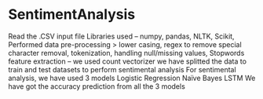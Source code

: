 # SentimentAnalysis

Read the .CSV input file
Libraries used – numpy, pandas, NLTK, Scikit,
Performed data pre-processing > lower casing, regex to remove special character removal, tokenization, handling null/missing values, Stopwords
feature extraction – we used count vectorizer
we have splitted the data to train and test datasets to perform sentimental analysis
For sentimental analysis, we have used 3 models
Logistic Regression
Naïve Bayes
LSTM
We have got the accuracy prediction from all the 3 models 
